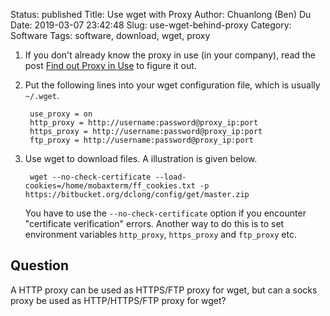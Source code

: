 Status: published
Title: Use wget with Proxy
Author: Chuanlong (Ben) Du
Date: 2019-03-07 23:42:48
Slug: use-wget-behind-proxy
Category: Software
Tags: software, download, wget, proxy


1. If you don't already know the proxy in use (in your company),
    read the post [Find out Proxy in Use](http://www.legendu.net/en/blog/find-out-proxy-in-use/)
    to figure it out.

2. Put the following lines into your wget configuration file,
    which is usually `~/.wget`.

        use_proxy = on
        http_proxy = http://username:password@proxy_ip:port
        https_proxy = http://username:password@proxy_ip:port
        ftp_proxy = http://username:password@proxy_ip:port

3. Use wget to download files.
    A illustration is given below.

        wget --no-check-certificate --load-cookies=/home/mobaxterm/ff_cookies.txt -p https://bitbucket.org/dclong/config/get/master.zip

    You have to use the `--no-check-certificate` option
    if you encounter "certificate verification" errors.
    Another way to do this is to set environment variables `http_proxy`, `https_proxy` and `ftp_proxy` etc.

## Question

A HTTP proxy can be used as HTTPS/FTP proxy for wget,
but can a socks proxy be used as HTTP/HTTPS/FTP proxy for wget?